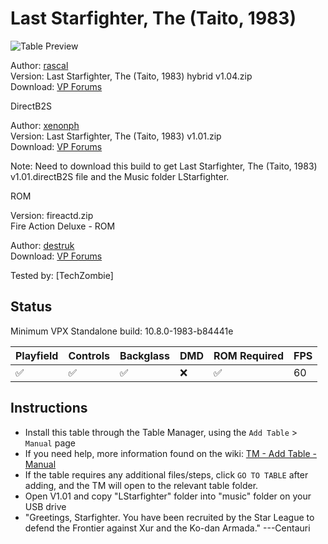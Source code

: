 ﻿# Last Starfighter, The (Taito, 1983)

![Table Preview](../../images/vpx-last-starfighter-preview.jpg)

Author: [rascal](https://www.vpforums.org/index.php?showuser=347)  
Version: Last Starfighter, The (Taito, 1983) hybrid v1.04.zip  
Download: [VP Forums](https://www.vpforums.org/index.php?app=downloads&showfile=17327)

DirectB2S

Author: [xenonph](https://www.vpforums.org/index.php?showuser=14100)  
Version: Last Starfighter, The (Taito, 1983) v1.01.zip  
Download: [VP Forums](https://www.vpforums.org/index.php?app=downloads&showfile=17241)

Note: Need to download this build to get Last Starfighter, The (Taito, 1983) v1.01.directB2S file and the Music folder LStarfighter.

ROM

Version: fireactd.zip  
Fire Action Deluxe - ROM

Author: [destruk](https://www.vpforums.org/index.php?showuser=5)  
Download: [VP Forums](https://www.vpforums.org/index.php?app=downloads&showfile=584)

Tested by:
[TechZombie]

## Status 

Minimum VPX Standalone build: 10.8.0-1983-b84441e

| Playfield | Controls | Backglass | DMD | ROM Required | FPS | 
|-----------|----------|-----------|-----|--------------|-----|
| :white_check_mark: | :white_check_mark: | :white_check_mark: | :x: | :white_check_mark: | 60 |

## Instructions

- Install this table through the Table Manager, using the `Add Table` > `Manual` page
- If you need help, more information found on the wiki: [TM - Add Table - Manual](https://github.com/LegendsUnchained/vpx-standalone-alp4k/wiki/%5B04%5D-%F0%9F%A7%A1-TM-%E2%80%90-Other-Features#add-table---manual)
- If the table requires any additional files/steps, click `GO TO TABLE` after adding, and the TM will open to the relevant table folder.
- Open V1.01 and copy "LStarfighter" folder into "music" folder on your USB drive
- "Greetings, Starfighter. You have been recruited by the Star League to defend the Frontier against Xur and the Ko-dan Armada." ---Centauri

